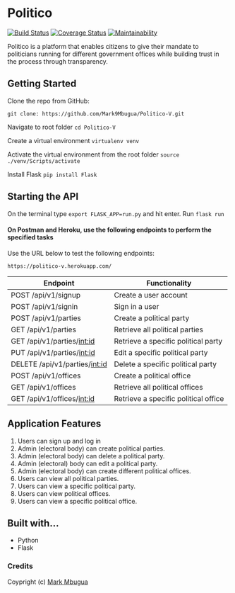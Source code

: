 # Politico

[![Build Status](https://travis-ci.org/Mark9Mbugua/Politico-V.svg?branch=ch-add-readme-badges-%23163818963)](https://travis-ci.org/Mark9Mbugua/Politico-V)     [![Coverage Status](https://coveralls.io/repos/github/Mark9Mbugua/Politico-V/badge.svg?branch=ch-add-readme-badges-%23163818963)](https://coveralls.io/github/Mark9Mbugua/Politico-V?branch=ch-add-readme-badges-%23163818963) [![Maintainability](https://api.codeclimate.com/v1/badges/7216d146615ad26fc082/maintainability)](https://codeclimate.com/github/Mark9Mbugua/Politico-V/maintainability)

Politico is a platform that enables citizens to give their mandate to politicians running for different government offices
while building trust in the process through transparency.

## Getting Started
Clone the repo from GitHub:
    
    git clone: https://github.com/Mark9Mbugua/Politico-V.git    

Navigate to root folder
    `cd Politico-V`

Create a virtual environment
    `virtualenv venv`

Activate the virtual environment from the root folder
    `source ./venv/Scripts/activate`

Install Flask
    `pip install Flask`

## Starting the API

On the terminal type `export FLASK_APP=run.py` and hit enter. Run `flask run`

#### On Postman and Heroku, use the following endpoints to perform the specified tasks

Use the URL below to test the following endpoints:

    https://politico-v.herokuapp.com/

		 
| 	Endpoint                                |   Functionality                                |    
| ------------------------------------------|------------------------------------------------|
| POST /api/v1/signup                       | Create a user account                          |   
| POST /api/v1/signin                       | Sign in a user                                 |
| POST /api/v1/parties                      | Create a political party                       |
| GET /api/v1/parties                       | Retrieve all political parties                 | 
| GET /api/v1/parties/<int:id>              | Retrieve a specific political party            |
| PUT /api/v1/parties/<int:id>              | Edit a specific political party                |
| DELETE /api/v1/parties/<int:id>           | Delete a specific political party              |
| POST /api/v1/offices                      | Create a  political office                     |
| GET /api/v1/offices                       | Retrieve all political offices                 |
| GET /api/v1/offices/<int:id>              | Retrieve a specific political office           |                      


## Application Features

1. Users can sign up and log in
2. Admin (electoral body) can create political parties.
3. Admin (electoral body) can delete a political party.
4. Admin (electoral) body can edit a political party.
5. Admin (electoral body) can create different political offices.
6. Users can view all political parties.
7. Users can view a specific political party.
8. Users can view political offices.
9. Users can view a specific political office.

## Built with...

* Python
* Flask

### Credits
Coypright (c) [Mark Mbugua](https://github.com/Mark9Mbugua)